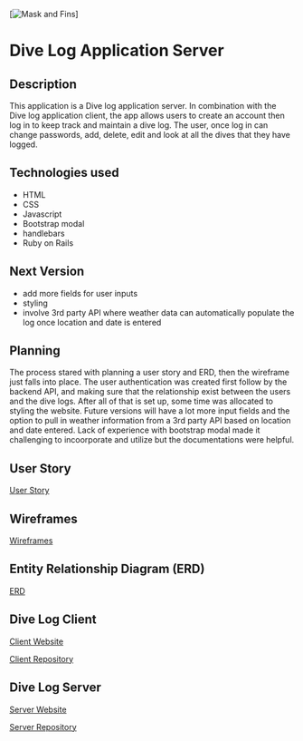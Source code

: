 [![Mask and Fins](https://imgur.com/a/kj6EFLA)]

# Dive Log Application Server

## Description

This application is a Dive log application server.  In combination with the Dive log application client, the app allows users to create an account then log in to keep track and maintain a dive log.  The user, once log in can change passwords, add, delete, edit and look at all the dives that they have logged.

## Technologies used

- HTML
- CSS
- Javascript
- Bootstrap modal
- handlebars
- Ruby on Rails

## Next Version

- add more fields for user inputs
- styling
- involve 3rd party API where weather data can automatically populate the log once location and date is entered

## Planning

The process stared with planning a user story and ERD, then the wireframe just falls into place.  The user authentication was created first follow by the backend API, and making sure that the relationship exist between the users and the dive logs.  After all of that is set up, some time was allocated to styling the website.  Future versions will have a lot more input fields and the option to pull in weather information from a 3rd party API based on location and date entered.  Lack of experience with bootstrap modal made it challenging to incoorporate and utilize but the documentations were helpful.

## User Story

[User Story](https://imgur.com/a/sLc6hs3)

## Wireframes

[Wireframes](https://imgur.com/a/uwpu4c3)

## Entity Relationship Diagram (ERD)

[ERD](https://imgur.com/a/df1CzUp)

## Dive Log Client

[Client Website](https://calla-mari.github.io/Dive-Log-Client/)

[Client Repository](https://github.com/calla-mari/Dive-Log-Client)

## Dive Log Server

[Server Website](https://dive-log-server.herokuapp.com/)

[Server Repository](https://github.com/calla-mari/Dive-Log-Server)
